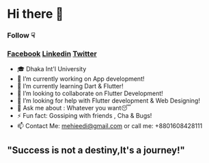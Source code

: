# Hi there 👋

### Follow ☟

### <a href="https://facebook.com/xmehiedii" class="fa fa-facebook">Facebook</a> <a href="https://www.linkedin.com/in/mehiedi" class="fa fa-linkedin">Linkedin</a> <a href="https://twitter.com/xmehiedi" class="fa fa-twitter">Twitter</a>


- 🎓 Dhaka Int'l University
- 🔭 I’m currently working on App development!
- 🌱 I’m currently learning Dart & Flutter!
- 👯 I’m looking to collaborate on Flutter Development!
- 🤔 I’m looking for help with Flutter development & Web Designing!
- 💬 Ask me about : Whatever you want😴
- ⚡ Fun fact: Gossiping with friends , Cha & Bugs!
- 📫 Contact Me: mehieedi@gmail.com or call me: +8801608428111

## "Success is not a destiny,It's a journey!"

